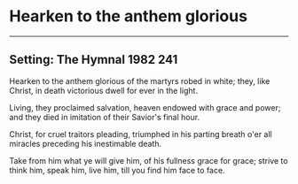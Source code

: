 # Hearken to the anthem glorious

***

## Setting: The Hymnal 1982 241

Hearken to the anthem glorious
of the martyrs robed in white;
they, like Christ, in death victorious
dwell for ever in the light.

Living, they proclaimed salvation,
heaven endowed with grace and power;
and they died in imitation
of their Savior's final hour.

Christ, for cruel traitors pleading,
triumphed in his parting breath
o'er all miracles preceding
his inestimable death.

Take from him what ye will give him,
of his fullness grace for grace;
strive to think him, speak him, live him,
till you find him face to face.